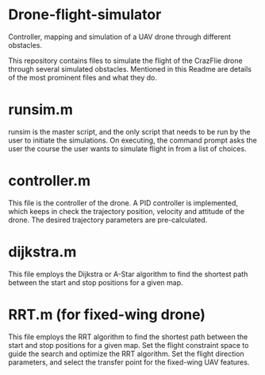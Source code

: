 # Drone-flight-simulator
Controller, mapping and simulation of a UAV drone through different obstacles.

This repository contains files to simulate the flight of the CrazFlie drone through several simulated obstacles. Mentioned in this Readme are details of the most prominent files and what they do.

# runsim.m
runsim is the master script, and the only script that needs to be run by the user to initiate the simulations. On executing, the command prompt asks the user the course the user wants to simulate flight in from a list of choices.

# controller.m
This file is the controller of the drone. A PID controller is implemented, which keeps in check the trajectory position, velocity and attitude of the drone. The desired trajectory parameters are pre-calculated.

# dijkstra.m
This file employs the Dijkstra or A-Star algorithm to find the shortest path between the start and stop positions for a given map.

# RRT.m  (for fixed-wing drone)
This file employs the RRT algorithm to find the shortest path between the start and stop positions for a given map.
Set the flight constraint space to guide the search and optimize the RRT algorithm.
Set the flight direction parameters, and select the transfer point for the fixed-wing UAV features.
